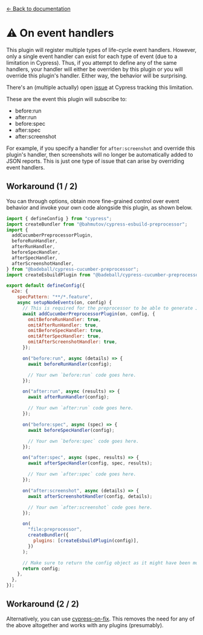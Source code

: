 [← Back to documentation](readme.md)

# :warning: On event handlers

This plugin will register multiple types of life-cycle event handlers. However, only a single event handler can exist for each type of event (due to a limitation in Cypress). Thus, if you attempt to define any of the same handlers, your handler will either be overriden by this plugin or you will override this plugin's handler. Either way, the behavior will be surprising.

There's an (multiple actually) open [issue](https://github.com/cypress-io/cypress/issues/22428) at Cypress tracking this limitation.

These are the event this plugin will subscribe to:

* before:run
* after:run
* before:spec
* after:spec
* after:screenshot

For example, if you specify a handler for `after:screenshot` and override this plugin's handler, then screenshots will no longer be automatically added to JSON reports. This is just one type of issue that can arise by overriding event handlers.

## Workaround (1 / 2)

You can through options, obtain more fine-grained control over event behavior and invoke your own code alongside this plugin, as shown below.

```js
import { defineConfig } from "cypress";
import createBundler from "@bahmutov/cypress-esbuild-preprocessor";
import {
  addCucumberPreprocessorPlugin,
  beforeRunHandler,
  afterRunHandler,
  beforeSpecHandler,
  afterSpecHandler,
  afterScreenshotHandler,
} from "@badeball/cypress-cucumber-preprocessor";
import createEsbuildPlugin from "@badeball/cypress-cucumber-preprocessor/esbuild";

export default defineConfig({
  e2e: {
    specPattern: "**/*.feature",
    async setupNodeEvents(on, config) {
      // This is required for the preprocessor to be able to generate JSON reports after each run, and more,
      await addCucumberPreprocessorPlugin(on, config, {
        omitBeforeRunHandler: true,
        omitAfterRunHandler: true,
        omitBeforeSpecHandler: true,
        omitAfterSpecHandler: true,
        omitAfterScreenshotHandler: true,
      });

      on("before:run", async (details) => {
        await beforeRunHandler(config);

        // Your own `before:run` code goes here.
      });

      on("after:run", async (results) => {
        await afterRunHandler(config);

        // Your own `after:run` code goes here.
      });

      on("before:spec", async (spec) => {
        await beforeSpecHandler(config);

        // Your own `before:spec` code goes here.
      });

      on("after:spec", async (spec, results) => {
        await afterSpecHandler(config, spec, results);

        // Your own `after:spec` code goes here.
      });

      on("after:screenshot", async (details) => {
        await afterScreenshotHandler(config, details);

        // Your own `after:screenshot` code goes here.
      });

      on(
        "file:preprocessor",
        createBundler({
          plugins: [createEsbuildPlugin(config)],
        })
      );

      // Make sure to return the config object as it might have been modified by the plugin.
      return config;
    },
  },
});
```

## Workaround (2 / 2)

Alternatively, you can use [cypress-on-fix][cypress-on-fix]. This removes the need for any of the above altogether and works with any plugins (presumably).

[cypress-on-fix]: https://github.com/bahmutov/cypress-on-fix
